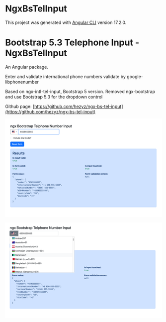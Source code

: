 # NgxBsTelInput

This project was generated with [Angular CLI](https://github.com/angular/angular-cli) version 17.2.0.

# Bootstrap 5.3 Telephone Input - NgxBsTelInput

An Angular package.

Enter and validate international phone numbers validate by google-libphonenumber

Based on ngx-intl-tel-input, Bootstrap 5 version. Removed ngx-bootstrap and use Bootstrap 5.3 for the dropdown control

Github page: [https://github.com/hezyz/ngx-bs-tel-input](https://github.com/hezyz/ngx-bs-tel-input)

![Screenshot](https://github.com/hezyz/ngx-bs-tel-input/blob/main/src/assets/Screenshot%202023-07-11%20at%201.59.08.png)

![Screenshot](https://github.com/hezyz/ngx-bs-tel-input/blob/main/src/assets/Screenshot%202023-07-11%20at%201.59.25.png)



